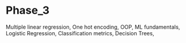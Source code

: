 # Phase_3
Multiple linear regression, One hot encoding, OOP, ML fundamentals, Logistic Regression, Classification metrics, Decision Trees, 
